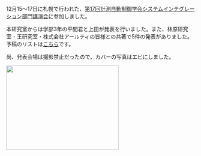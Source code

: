 12月15〜17日に札幌で行われた、<a href="http://www.si-sice.org/si2016/">第17回計測自動制御学会システムインテグレーション部門講演会</a>に参加しました。

本研究室からは学部3年の平間君と上田が発表を行いました。また、林原研究室・王研究室・株式会社アールティの皆様との共著で5件の発表がありました。予稿のリストは<a href="https://lab.ueda.asia/?page_id=324#si2016">こちら</a>です。

尚、発表会場は撮影禁止だったので、カバーの写真はエビにしました。

<a href="https://lab.ueda.asia/wp-content/uploads/2016/12/2016-12-15-18.53.30.jpg"><img src="https://lab.ueda.asia/wp-content/uploads/2016/12/2016-12-15-18.53.30-300x225.jpg" alt="" width="300" height="225" class="alignright size-medium wp-image-2547" /></a>
